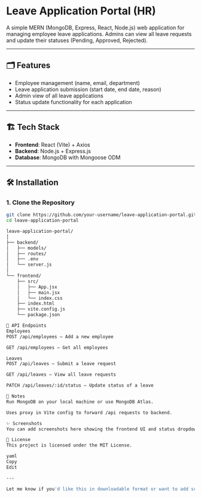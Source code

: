 # Leave Application Portal (HR)

A simple MERN (MongoDB, Express, React, Node.js) web application for managing employee leave applications. Admins can view all leave requests and update their statuses (Pending, Approved, Rejected).

---

## 🗂️ Features

- Employee management (name, email, department)
- Leave application submission (start date, end date, reason)
- Admin view of all leave applications
- Status update functionality for each application

---

## 🏗️ Tech Stack

- **Frontend**: React (Vite) + Axios
- **Backend**: Node.js + Express.js
- **Database**: MongoDB with Mongoose ODM

---

## 🛠️ Installation

### 1. Clone the Repository

```bash
git clone https://github.com/your-username/leave-application-portal.git
cd leave-application-portal

leave-application-portal/
│
├── backend/
│   ├── models/
│   ├── routes/
│   ├── .env
│   └── server.js
│
└── frontend/
    ├── src/
    │   ├── App.jsx
    │   ├── main.jsx
    │   └── index.css
    ├── index.html
    ├── vite.config.js
    └── package.json

🔧 API Endpoints
Employees
POST /api/employees – Add a new employee

GET /api/employees – Get all employees

Leaves
POST /api/leaves – Submit a leave request

GET /api/leaves – View all leave requests

PATCH /api/leaves/:id/status – Update status of a leave

📌 Notes
Run MongoDB on your local machine or use MongoDB Atlas.

Uses proxy in Vite config to forward /api requests to backend.

✨ Screenshots
You can add screenshots here showing the frontend UI and status dropdowns.

📄 License
This project is licensed under the MIT License.

yaml
Copy
Edit

---

Let me know if you'd like this in downloadable format or want to add screenshots, deploy instructions (l